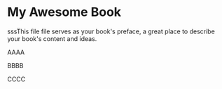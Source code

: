 # My Awesome Book

sssThis file file serves as your book's preface, a great place to describe your book's content and ideas.

AAAA

BBBB

CCCC

